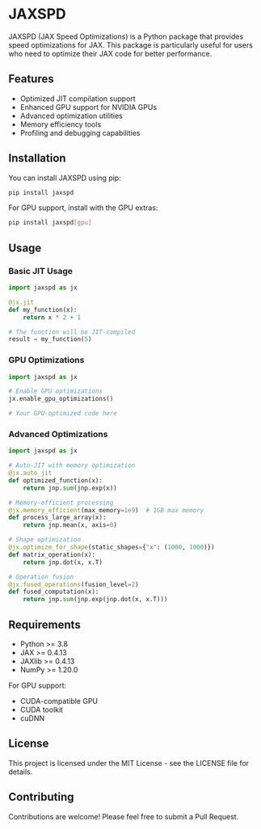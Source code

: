 # JAXSPD

JAXSPD (JAX Speed Optimizations) is a Python package that provides speed optimizations for JAX. This package is particularly useful for users who need to optimize their JAX code for better performance.

## Features

- Optimized JIT compilation support
- Enhanced GPU support for NVIDIA GPUs
- Advanced optimization utilities
- Memory efficiency tools
- Profiling and debugging capabilities

## Installation

You can install JAXSPD using pip:

```bash
pip install jaxspd
```

For GPU support, install with the GPU extras:

```bash
pip install jaxspd[gpu]
```

## Usage

### Basic JIT Usage

```python
import jaxspd as jx

@jx.jit
def my_function(x):
    return x * 2 + 1

# The function will be JIT-compiled
result = my_function(5)
```

### GPU Optimizations

```python
import jaxspd as jx

# Enable GPU optimizations
jx.enable_gpu_optimizations()

# Your GPU-optimized code here
```

### Advanced Optimizations

```python
import jaxspd as jx

# Auto-JIT with memory optimization
@jx.auto_jit
def optimized_function(x):
    return jnp.sum(jnp.exp(x))

# Memory-efficient processing
@jx.memory_efficient(max_memory=1e9)  # 1GB max memory
def process_large_array(x):
    return jnp.mean(x, axis=0)

# Shape optimization
@jx.optimize_for_shape(static_shapes={"x": (1000, 1000)})
def matrix_operation(x):
    return jnp.dot(x, x.T)

# Operation fusion
@jx.fused_operations(fusion_level=2)
def fused_computation(x):
    return jnp.sum(jnp.exp(jnp.dot(x, x.T)))
```

## Requirements

- Python >= 3.8
- JAX >= 0.4.13
- JAXlib >= 0.4.13
- NumPy >= 1.20.0

For GPU support:
- CUDA-compatible GPU
- CUDA toolkit
- cuDNN

## License

This project is licensed under the MIT License - see the LICENSE file for details.

## Contributing

Contributions are welcome! Please feel free to submit a Pull Request. 